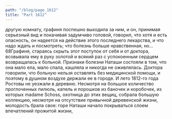 ```yaml
---
path: "/blog/page_1612"
title: "Part 1612"
---
```


другую комнату, графиня поспешно выходила за ним, и он, принимая серьезный вид и покачивая задумчиво головой, говорил, что хотя и есть опасность, он надеется на действие этого последнего лекарства, и что надо ждать и посмотреть; что болезнь больше нравственная, но...
68Графиня, стараясь скрыть этот поступок от себя и от доктора, всовывала ему в руку золотой и всякий раз с успокоенным сердцем возвращалась к больной.
Признаки болезни Наташи состояли в том, что она мало ела, мало спала, кашляла и никогда не оживлялась. Доктора говорили, что больную нельзя оставлять без медицинской помощи, и поэтому в душном воздухе держали ее в городе. И лето 1812-го года Ростовы не уезжали в деревню.
Несмотря на большое количество проглоченных пилюль, капель и порошков из баночек и коробочек, из которых madame Schoss, охотница до этих вещиц, собрала большую коллекцию, несмотря на отсутствие привычной деревенской жизни, молодость брала свое: горе Наташи начало покрываться слоем впечатлений прожитой жизни,
